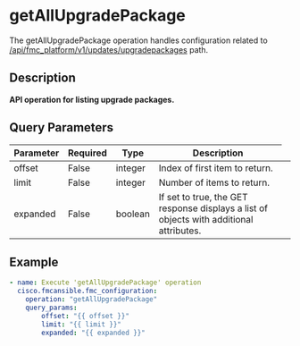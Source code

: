 # getAllUpgradePackage

The getAllUpgradePackage operation handles configuration related to [/api/fmc_platform/v1/updates/upgradepackages](/paths//api/fmc_platform/v1/updates/upgradepackages.md) path.&nbsp;
## Description
**API operation for listing upgrade packages.**

## Query Parameters
| Parameter | Required | Type | Description |
| --------- | -------- | ---- | ----------- |
| offset | False | integer <td colspan=3> Index of first item to return. |
| limit | False | integer <td colspan=3> Number of items to return. |
| expanded | False | boolean <td colspan=3> If set to true, the GET response displays a list of objects with additional attributes. |

## Example
```yaml
- name: Execute 'getAllUpgradePackage' operation
  cisco.fmcansible.fmc_configuration:
    operation: "getAllUpgradePackage"
    query_params:
        offset: "{{ offset }}"
        limit: "{{ limit }}"
        expanded: "{{ expanded }}"

```